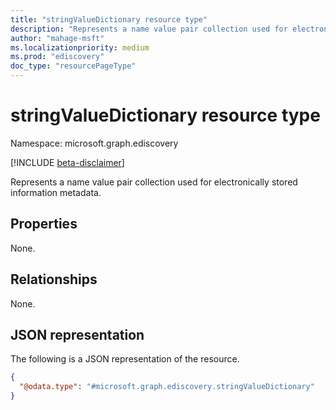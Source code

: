 ```yaml
---
title: "stringValueDictionary resource type"
description: "Represents a name value pair collection used for electronically stored information metadata."
author: "mahage-msft"
ms.localizationpriority: medium
ms.prod: "ediscovery"
doc_type: "resourcePageType"
---
```


# stringValueDictionary resource type

Namespace: microsoft.graph.ediscovery

[!INCLUDE [beta-disclaimer](../../includes/beta-disclaimer.md)]

Represents a name value pair collection used for electronically stored information metadata.

## Properties

None.

## Relationships

None.

## JSON representation

The following is a JSON representation of the resource.
<!-- {
  "blockType": "resource",
  "@odata.type": "microsoft.graph.ediscovery.stringValueDictionary"
}
-->

``` json
{
  "@odata.type": "#microsoft.graph.ediscovery.stringValueDictionary"
}
```
